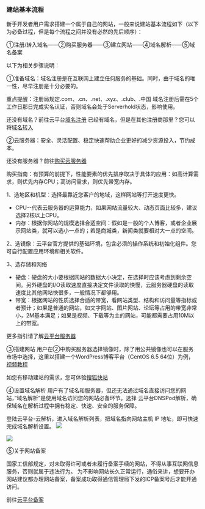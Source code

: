 ### 建站基本流程

新手开发者用户需求搭建一个属于自己的网站，一般来说建站基本流程如下（以下为必备过程，但是每个流程之间并没有必然的先后顺序）：

①注册/转入域名——②购买服务器——③建立网站——④域名解析——⑤域名备案

以下为相关步骤说明：

①准备域名：域名注册是在互联网上建立任何服务的基础。同时，由于域名的唯一性，尽早注册是十分必要的。

重点提醒：注册局规定.com、.cn、.net、.xyz、.club、.中国 域名注册后需在5个工作日那日完成实名认证，否则域名会处于Serverhold状态，影响使用。

还没有域名？前往云平台[域名注册](https://dnspod.tce.fsphere.c)
已经有域名，但是在其他注册商那里？您可以将[域名转入](http://tce.fsphere.cn/login?s_url=https%3A%2F%2Fconsole.tce.fsphere.c%2Fdomain%2Ftrans-in)

②云服务器：安全、灵活配置、稳定快速帮助企业更好的减少资源投入，节约成本。

还没有服务器？前往[购买云服务器](http://tce.fsphere.cn/product/cvm)

购买指南：有预算的前提下，性能要素的优先排序取决于具体的应用：如高计算需求，则优先内存CPU；高访问需求，则优先带宽内存。

1、选地区和机型：选择最靠近您客户的地域，这样网站等打开速度更快。
- CPU--代表云服务器的运算能力，如果网站流量较大、动态页面比较多，建议选择2核以上CPU。 
- 内存：根据你网站的规模选择合适空间：假如是一般的个人博客，或者企业展示网站类，就可以选小一点的；若是商城类，新闻类就要相对大一点的空间。

2、选镜像：云平台官方提供的基础环境，包含必须的操作系统和初始化组件。您可自行配置应用环境和相关软件。

3、选存储和网络
- 硬盘：硬盘的大小要根据网站的数据大小决定，在选择时应该考虑到剩余空间。另外硬盘的I/O读取速度直接决定文件读取的快慢，云服务器硬盘的读取速度比其他网站快很多，一般情况下都够用。
- 带宽：根据网站的性质选择合适的带宽，看网站类型、结构和访问量等指标或者预计；如果是普通的网站，如文字网站、图片网站、论坛等占用的带宽非常小，2M基本满足；如果是视频、下载等为主的网站，可能都需要占用10M以上的带宽。

更多指引请了解[云平台服务器](http://tce.fsphere.cn/document/product/213)

③搭建网站
用户在②中购买服务器选择镜像时，除了用公共镜像也可以在服务市场中选择，这里以搭建一个WordPress博客平台（CentOS 6.5 64位）为例，[视频教程](http://tce.fsphere.cn/course/detail/149)

如您有移动建站的需求，您可体验[搜狐快站](http://www.kuaizhan.com/?utm_source=qcloud&utm_term=A)

④设置域名解析
用户有了域名和服务器，但还无法通过域名直接访问您的网站，”域名解析”是使用域名访问您的网站必备环节。选择 云平台DNSPod解析，确保域名在解析过程中拥有稳定、快速、安全的服务保障。

登陆云平台-云解析，进入域名解析列表，把域名指向网站主机 IP 地址，即可快速完成域名解析设置。
![](https://mc.qcloudimg.com/static/img/1884a4967b98348ac95340abbf1fc0d0/image.jpg)

![](https://mc.qcloudimg.com/static/img/f314ec4e566a2d876f4cf1c9a0ac3a6e/image.jpg)

⑤关于网站备案

国家工信部规定，对未取得许可或者未履行备案手续的网站，不得从事互联网信息服务，否则就属于违法行为。
为不影响网站长久正常运行，通俗来讲，想要开办网站建议都办理网站备案，备案成功取得通信管理局下发的ICP备案号后才能开通访问。

前往[云平台备案](http://tce.fsphere.cn/document/product/243)







